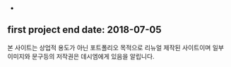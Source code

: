 -
first project end date:
2018-07-05
-

본 사이트는 상업적 용도가 아닌 포트폴리오 목적으로 리뉴얼 제작된 사이트이며 일부 이미지와 문구등의 저작권은 데시엠에게 있음을 알립니다.
